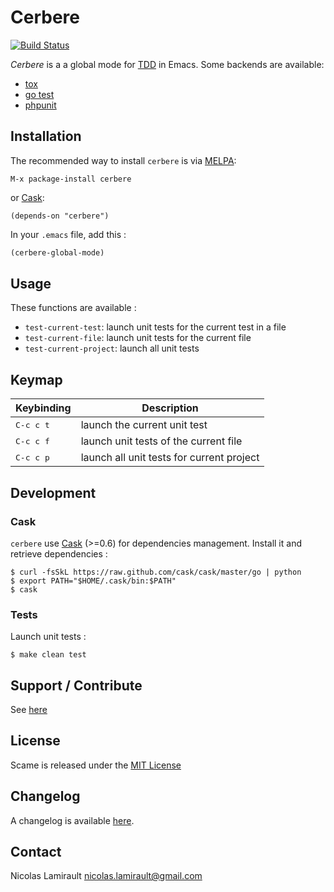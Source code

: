 # Cerbere

[![Build Status](https://travis-ci.org/nlamirault/cerbere.svg?branch=0.1.0)](https://travis-ci.org/nlamirault/cerbere)

*Cerbere* is a a global mode for [TDD](http://en.wikipedia.org/wiki/Test-driven_development) in Emacs. Some backends are available:
* [tox](https://pypi.python.org/pypi/tox)
* [go test](http://golang.org/pkg/testing/)
* [phpunit](http://phpunit.de/)

## Installation

The recommended way to install `cerbere` is via [MELPA](http://melpa.milkbox.net/):

    M-x package-install cerbere

or [Cask](https://github.com/cask/cask):

    (depends-on "cerbere")

In your `.emacs` file, add this :

```lisp
(cerbere-global-mode)
```

## Usage

These functions are available :
* `test-current-test`: launch unit tests for the current test in a file
* `test-current-file`: launch unit tests for the current file
* `test-current-project`: launch all unit tests

## Keymap

Keybinding           | Description
---------------------|------------------------------------------------------------
<kbd>C-c c t</kbd>   | launch the current unit test
<kbd>C-c c f</kbd>   | launch unit tests of the current file
<kbd>C-c c p</kbd>   | launch all unit tests for current project


## Development

### Cask

`cerbere` use [Cask](https://github.com/cask/cask) (>=0.6) for
dependencies management. Install it and retrieve dependencies :

    $ curl -fsSkL https://raw.github.com/cask/cask/master/go | python
    $ export PATH="$HOME/.cask/bin:$PATH"
    $ cask


### Tests

Launch unit tests :

    $ make clean test


## Support / Contribute

See [here](CONTRIBUTING.md)


## License

Scame is released under the [MIT License](LICENSE)


## Changelog

A changelog is available [here](ChangeLog.md).


## Contact

Nicolas Lamirault <nicolas.lamirault@gmail.com>

